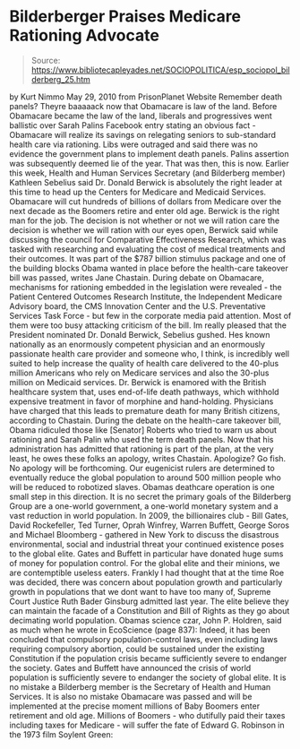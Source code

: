 # Bilderberger Praises Medicare Rationing Advocate

> Source: https://www.bibliotecapleyades.net/SOCIOPOLITICA/esp_sociopol_bilderberg_25.htm

by Kurt Nimmo
May 29, 2010
from
PrisonPlanet Website
Remember death panels?
Theyre baaaaack now that
Obamacare is law of the land.
Before Obamacare became the law of the land, liberals and progressives
went ballistic over Sarah Palins Facebook entry stating an obvious fact -
Obamacare will realize its savings on relegating seniors to sub-standard
health care via rationing.
Libs were outraged and said there was no evidence
the government plans to implement death panels.
Palins assertion was
subsequently deemed lie of the year.
That was then, this is now.
Earlier this week, Health and Human Services
Secretary (and Bilderberg member)
Kathleen Sebelius said Dr.
Donald Berwick
is absolutely the right leader at this time to head up the Centers for
Medicare and Medicaid Services. Obamacare will cut hundreds of billions of
dollars from Medicare over the next decade as the Boomers retire and enter
old age.
Berwick is the right man for the job.
The decision is not whether or not we
will ration care the decision is whether we will ration with our eyes
open, Berwick said while discussing the council for Comparative
Effectiveness Research, which was tasked with researching and evaluating the
cost of medical treatments and their outcomes.
It was part of the $787
billion stimulus package and one of the building blocks
Obama wanted in
place before the health-care takeover bill was passed, writes Jane Chastain.
During debate on Obamacare, mechanisms for rationing embedded in the
legislation were revealed - the Patient Centered Outcomes Research
Institute, the Independent Medicare Advisory board, the CMS Innovation
Center and the U.S. Preventative Services Task Force - but few in the
corporate media paid attention.
Most of them were too busy attacking
criticism of the bill.
Im really pleased that the President nominated Dr. Donald Berwick,
Sebelius gushed.
Hes known nationally as an enormously competent physician
and an enormously passionate health care provider and someone who, I think,
is incredibly well suited to help increase the quality of health care
delivered to the 40-plus million Americans who rely on Medicare services and
also the 30-plus million on Medicaid services.
Dr. Berwick is enamored with the British healthcare system that,
uses
end-of-life death pathways, which withhold expensive treatment in favor of
morphine and hand-holding. Physicians have charged that this leads to
premature death for many British citizens, according to Chastain.
During the debate on the health-care takeover bill, Obama ridiculed those
like [Senator] Roberts who tried to warn us about rationing and Sarah Palin
who used the term death panels. Now that his administration has admitted
that rationing is part of the plan, at the very least, he owes these folks
an apology, writes Chastain.
Apologize? Go fish. No apology will be forthcoming.
Our eugenicist rulers
are determined to eventually
reduce the global population to around 500
million people who will be reduced to robotized slaves. Obamas
deathcare
operation is one small step in this direction.
It is no secret the primary goals of the
Bilderberg Group are a one-world
government, a one-world monetary system and a vast reduction in world
population. In 2009, the billionaires club -
Bill Gates,
David
Rockefeller, Ted Turner, Oprah Winfrey, Warren Buffett,
George Soros and
Michael Bloomberg - gathered in New York to discuss the disastrous
environmental, social and industrial threat your continued existence poses
to the global elite.
Gates and Buffett in particular have donated huge sums
of money for population control.
For
the global elite and their minions, we are contemptible
useless eaters.
Frankly I had thought that at the time Roe was decided, there was concern
about population growth and particularly growth in populations that we dont
want to have too many of, Supreme Court Justice Ruth Bader Ginsburg
admitted last year.
The elite believe they can maintain the facade of a Constitution and Bill of
Rights as they go about decimating world population.
Obamas science czar,
John P. Holdren, said as much when he wrote in EcoScience (page 837):
Indeed, it has been concluded that compulsory population-control laws, even
including laws requiring compulsory abortion, could be sustained under the
existing Constitution if the population crisis became sufficiently severe to
endanger the society.
Gates and Buffett have announced the crisis of world population is
sufficiently severe to endanger the society of global elite.
It is no mistake a Bilderberg member is the Secretary of Health and Human
Services. It is also no mistake Obamacare was passed and will be implemented
at the precise moment millions of Baby Boomers enter retirement and old age.
Millions of Boomers - who dutifully paid their taxes including taxes for
Medicare - will suffer the fate of Edward G. Robinson in the 1973 film Soylent Green:
